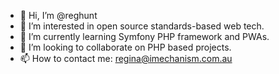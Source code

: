 - 👋 Hi, I’m @reghunt
- 👀 I’m interested in open source standards-based web tech.
- 🌱 I’m currently learning Symfony PHP framework and PWAs.
- 💞️ I’m looking to collaborate on PHP based projects.
- 📫 How to contact me: regina@imechanism.com.au

<!---
reghunt/reghunt is a ✨ special ✨ repository because its `README.md` (this file) appears on your GitHub profile.
You can click the Preview link to take a look at your changes.
--->
